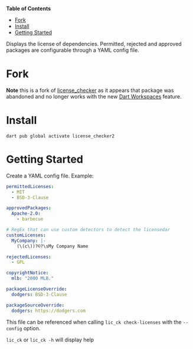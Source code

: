 <!-- START doctoc generated TOC please keep comment here to allow auto update -->
<!-- DON'T EDIT THIS SECTION, INSTEAD RE-RUN doctoc TO UPDATE -->
**Table of Contents**

- [Fork](#fork)
- [Install](#install)
- [Getting Started](#getting-started)

<!-- END doctoc generated TOC please keep comment here to allow auto update -->

Displays the license of dependencies. Permitted, rejected and approved packages are configurable
through a YAML config file.

# Fork

**Note** this is a fork of [license_checker](https://pub.dev/packages/license_checker) as it appears that package was abandoned and no longer works with the new [Dart Workspaces](https://dart.dev/tools/pub/workspaces) feature.

# Install

`dart pub global activate license_checker2`

# Getting Started

Create a YAML config file. Example:

```yaml
permittedLicenses:
  - MIT
  - BSD-3-Clause

approvedPackages:
  Apache-2.0:
    - barbecue

# RegEx that can use custom detectors to detect the licensedar
customLicenses:
  MyCompany: |-
    (\(c\))?©?\sMy Company Name

rejectedLicenses:
  - GPL

copyrightNotice:
  mlb: "2000 MLB."

packageLicenseOverride:
  dodgers: BSD-3-Clause

packageSourceOverride:
  dodgers: https://dodgers.com
```

This file can be referenced when calling `lic_ck check-licenses` with the `--config` option.

`lic_ck` or `lic_ck -h` will display help
